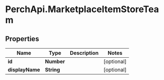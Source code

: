 # PerchApi.MarketplaceItemStoreTeam

## Properties
Name | Type | Description | Notes
------------ | ------------- | ------------- | -------------
**id** | **Number** |  | [optional] 
**displayName** | **String** |  | [optional] 


